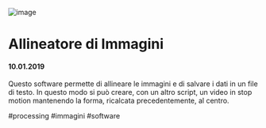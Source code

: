 ![image](https://github.com/KeremTurkyilmaz/TypeMismatchSketches/blob/master/Allineatore%20di%20Immagini/image/AllineatoreDiImmagini.jpg)

# Allineatore di Immagini

#### 10.01.2019

Questo software permette di allineare le immagini e di salvare i dati in un file di testo. In questo modo si può creare, con un altro script, un video in stop motion mantenendo la forma, ricalcata precedentemente, al centro.

\#processing \#immagini \#software
